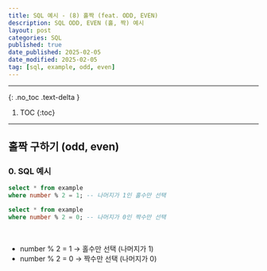 ```yaml
---
title: SQL 예시 - (8) 홀짝 (feat. ODD, EVEN)
description: SQL ODD, EVEN (홀, 짝) 예시
layout: post
categories: SQL
published: true
date_published: 2025-02-05
date_modified: 2025-02-05
tag: [sql, example, odd, even]
---
```

---
{: .no_toc .text-delta }

1. TOC
{:toc}
---

<!-- 글의 제목은 ##
    나머지 큰 제목은 ###
    이후 나머지는 3개이상 -->

## 홀짝 구하기 (odd, even)

### 0. SQL 예시
```sql
select * from example
where number % 2 = 1; -- 나머지가 1인 홀수만 선택
```
```sql
select * from example
where number % 2 = 0; -- 나머지가 0인 짝수만 선택
```
<br>

- number % 2 = 1 → 홀수만 선택 (나머지가 1)
- number % 2 = 0 → 짝수만 선택 (나머지가 0)